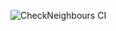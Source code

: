 ![CheckNeighbours CI](https://github.com/MaikelP34/opdrachten-deel-1-2425-MaikelP34/actions/workflows/gradle.yml/badge.svg)
